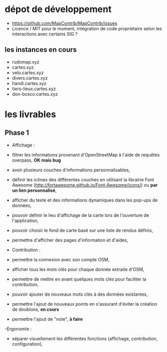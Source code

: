 # dépot de développement
- https://github.com/MapContrib/MapContrib/issues
- Licence / MIT pour le moment, intégration de code propriétaire selon les interactions avec certains SIG ?
## les instances en cours
- rudomap.xyz
- cartes.xyz
- velo.cartes.xyz
- divers.cartes.xyz
- handi.cartes.xyz
- tiers-lieux.cartes.xyz
- don-bosco.cartes.xyz
# les livrables
## Phase 1
- Affichage :
 - filtrer les informations provenant d'OpenStreetMap à l'aide de requêtes overpass, **OK mais bug**
 - avoir plusieurs couches d'informations personnalisables,
 - définir les icônes des différentes couches en utilisant la librairie Font Awesome (http://fortawesome.github.io/Font-Awesome/icons/) ou **par un lien personnalisé**,
 - afficher du texte et des informations dynamiques dans les pop-ups de données,
 - pouvoir définir le lieu d'affichage de la carte lors de l'ouverture de l'application,
 - pouvoir choisir le fond de carte basé sur une liste de rendus définis,
 - permettre d'afficher des pages d'information et d'aides,

- Contribution :
 - permettre la connexion avec son compte OSM,
 - afficher tous les mots clés pour chaque donnée extraite d'OSM,
 - permettre de mettre en avant quelques mots clés pour faciliter la contribution,
 - pouvoir ajouter de nouveaux mots clés à des données existantes,
 - permettre l'ajout de nouveaux points en s'assurant d'éviter la création de doublons, **en cours**
 - permettre l'ajout de "note", **à faire**

-Ergonomie :
 - séparer visuellement les différentes fonctions (affichage, contribution, configuration),
